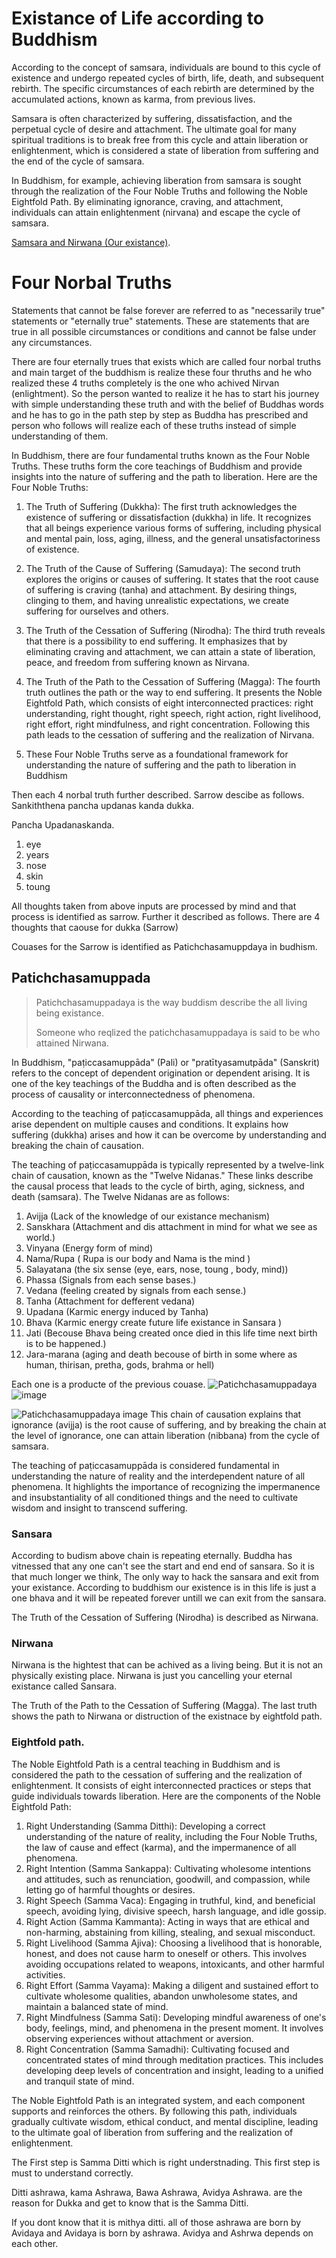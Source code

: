 
# Existance of Life according to Buddhism

According to the concept of samsara, individuals are bound to this cycle of existence and undergo repeated cycles of birth, life, death, and subsequent rebirth. The specific circumstances of each rebirth are determined by the accumulated actions, known as karma, from previous lives.

Samsara is often characterized by suffering, dissatisfaction, and the perpetual cycle of desire and attachment. The ultimate goal for many spiritual traditions is to break free from this cycle and attain liberation or enlightenment, which is considered a state of liberation from suffering and the end of the cycle of samsara.

In Buddhism, for example, achieving liberation from samsara is sought through the realization of the Four Noble Truths and following the Noble Eightfold Path. By eliminating ignorance, craving, and attachment, individuals can attain enlightenment (nirvana) and escape the cycle of samsara.


[Samsara and Nirwana (Our existance)](./docs/sansara.html).



# Four Norbal Truths

Statements that cannot be false forever are referred to as "necessarily true" statements or "eternally true" statements. These are statements that are true in all possible circumstances or conditions and cannot be false under any circumstances.

There are four eternally trues that exists which are called four norbal truths and main target of the buddhism is realize these four thruths and he who realized these 4 truths completely is the one who achived Nirvan (enlightment).
So the person wanted to realize it he has to start his journey with simple understanding these truth and with the belief of Buddhas words and he has to go in the path step by step as Buddha has prescribed and person who follows will realize each of these truths instead of simple understanding of them.

In Buddhism, there are four fundamental truths known as the Four Noble Truths. These truths form the core teachings of Buddhism and provide insights into the nature of suffering and the path to liberation. Here are the Four Noble Truths:

1. The Truth of Suffering (Dukkha): The first truth acknowledges the existence of suffering or dissatisfaction (dukkha) in life. It recognizes that all beings experience various forms of suffering, including physical and mental pain, loss, aging, illness, and the general unsatisfactoriness of existence.
2. The Truth of the Cause of Suffering (Samudaya): The second truth explores the origins or causes of suffering. It states that the root cause of suffering is craving (tanha) and attachment. By desiring things, clinging to them, and having unrealistic expectations, we create suffering for ourselves and others.
3. The Truth of the Cessation of Suffering (Nirodha): The third truth reveals that there is a possibility to end suffering. It emphasizes that by eliminating craving and attachment, we can attain a state of liberation, peace, and freedom from suffering known as Nirvana.
4. The Truth of the Path to the Cessation of Suffering (Magga): The fourth truth outlines the path or the way to end suffering. It presents the Noble Eightfold Path, which consists of eight interconnected practices: right understanding, right thought, right speech, right action, right livelihood, right effort, right mindfulness, and right concentration. Following this path leads to the cessation of suffering and the realization of Nirvana.

5. These Four Noble Truths serve as a foundational framework for understanding the nature of suffering and the path to liberation in Buddhism

Then each 4 norbal truth further described.
Sarrow descibe as follows.
Sankiththena pancha updanas kanda dukka.

Pancha Upadanaskanda.
 1. eye
 2. years
 3. nose
 4. skin
 5. toung

All thoughts taken from above inputs are processed by mind and that process is 
identified as sarrow.
Further it described as follows. There are 4 thoughts that caouse for dukka (Sarrow)



Couases for the Sarrow is identified as Patichchasamuppdaya in budhism.
## Patichchasamuppada

> Patichchasamuppadaya is the way buddism describe the all living being existance.
>
> Someone who reqlized the patichchasamuppadaya is said to be who attained Nirwana.

In Buddhism, "paṭiccasamuppāda" (Pali) or "pratītyasamutpāda" (Sanskrit) refers to the concept of dependent origination or dependent arising. It is one of the key teachings of the Buddha and is often described as the process of causality or interconnectedness of phenomena.

According to the teaching of paṭiccasamuppāda, all things and experiences arise dependent on multiple causes and conditions. It explains how suffering (dukkha) arises and how it can be overcome by understanding and breaking the chain of causation.

The teaching of paṭiccasamuppāda is typically represented by a twelve-link chain of causation, known as the "Twelve Nidanas." These links describe the causal process that leads to the cycle of birth, aging, sickness, and death (samsara). The Twelve Nidanas are as follows:


   1. Avijja (Lack of the knowledge of our existance mechanism)
   2. Sanskhara (Attachment and dis attachment in mind for what we see as world.)
   3. Vinyana (Energy form of mind)
   4. Nama/Rupa ( Rupa is our body and Nama is the mind )
   5. Salayatana (the six sense (eye, ears, nose, toung , body, mind))
   6. Phassa (Signals from each sense bases.)
   7. Vedana (feeling created by signals from each sense.)
   8. Tanha (Attachment for defferent vedana)
   9. Upadana (Karmic energy induced by Tanha)
   10. Bhava (Karmic energy create future life existance in Sansara )
   11. Jati (Becouse Bhava being created once died in this life time next birth is to be happened.)
   12. Jara-marana (aging and death becouse of birth in some where as human, thirisan, pretha, gods, brahma or hell)

Each one is a producte of the previous couase.
![Patichchasamuppadaya](./images/patichchasamuppada.png?raw=true "Chain reaction called patichchasamuppadaya")
![image](patichchasamuppada.png)

![Patichchasamuppadaya image](https://github.com/tharangar/tharangar.github.io/blob/master/docs/images/patichchasamuppada.png)
This chain of causation explains that ignorance (avijja) is the root cause of suffering, and by breaking the chain at the level of ignorance, one can attain liberation (nibbana) from the cycle of samsara.

The teaching of paṭiccasamuppāda is considered fundamental in understanding the nature of reality and the interdependent nature of all phenomena. It highlights the importance of recognizing the impermanence and insubstantiality of all conditioned things and the need to cultivate wisdom and insight to transcend suffering.

### Sansara

According to budism above chain is repeating eternally. Buddha has vitnessed  that any one can't see the start and end end of sansara. 
So it  is that much longer  we  think, The only way to hack the sansara and exit from your existance.
According  to buddhism our existence is in this  life is just a one  bhava and it will be repeated forever untill we can exit from the sansara.


The Truth of the Cessation of Suffering (Nirodha) is described as Nirwana.
### Nirwana

Nirwana is the hightest that can be achived as a living being. But it is not an physically existing place.
Nirwana is just you cancelling your eternal existance called Sansara.



The Truth of the Path to the Cessation of Suffering (Magga).
The last truth shows the path to Nirwana or distruction of the existnace by eightfold path.
### Eightfold path.

The Noble Eightfold Path is a central teaching in Buddhism and is considered the path to the cessation of suffering and the realization of enlightenment. It consists of eight interconnected practices or steps that guide individuals towards liberation. Here are the components of the Noble Eightfold Path:

1. Right Understanding (Samma Ditthi): Developing a correct understanding of the nature of reality, including the Four Noble Truths, the law of cause and effect (karma), and the impermanence of all phenomena.
2. Right Intention (Samma Sankappa): Cultivating wholesome intentions and attitudes, such as renunciation, goodwill, and compassion, while letting go of harmful thoughts or desires.
3. Right Speech (Samma Vaca): Engaging in truthful, kind, and beneficial speech, avoiding lying, divisive speech, harsh language, and idle gossip.
4. Right Action (Samma Kammanta): Acting in ways that are ethical and non-harming, abstaining from killing, stealing, and sexual misconduct.
5. Right Livelihood (Samma Ajiva): Choosing a livelihood that is honorable, honest, and does not cause harm to oneself or others. This involves avoiding occupations related to weapons, intoxicants, and other harmful activities.
6. Right Effort (Samma Vayama): Making a diligent and sustained effort to cultivate wholesome qualities, abandon unwholesome states, and maintain a balanced state of mind.
7. Right Mindfulness (Samma Sati): Developing mindful awareness of one's body, feelings, mind, and phenomena in the present moment. It involves observing experiences without attachment or aversion.
8. Right Concentration (Samma Samadhi): Cultivating focused and concentrated states of mind through meditation practices. This includes developing deep levels of concentration and insight, leading to a unified and tranquil state of mind.

The Noble Eightfold Path is an integrated system, and each component supports and reinforces the others. By following this path, individuals gradually cultivate wisdom, ethical conduct, and mental discipline, leading to the ultimate goal of liberation from suffering and the realization of enlightenment.

The First step is Samma Ditti which is right understnading.
This first step is must to understand correctly.

Ditti ashrawa, kama Ashrawa, Bawa Ashrawa, Avidya Ashrawa.
are the reason for Dukka and get to know that is the Samma Ditti.

If you dont know that it is mithya ditti.
all of those ashrawa are born by Avidaya and Avidaya is born by ashrawa.
Avidya and Ashrwa depends on each other.
